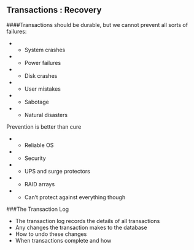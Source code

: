 Transactions : Recovery
---

####Transactions should be durable, but we cannot prevent all sorts of failures:
  -  - System crashes
  -  - Power failures
  -  - Disk crashes
  -  - User mistakes
  -  - Sabotage
  -  - Natural disasters
  
  
Prevention is better 
than cure
  - -  Reliable OS
  - - Security
  - - UPS and surge protectors
  - - RAID arrays
  - - Can’t protect against everything though


###The Transaction Log

  - The transaction log records the details of all transactions
  - Any changes the transaction makes to the database
  - How to undo these changes
  - When transactions complete and how
